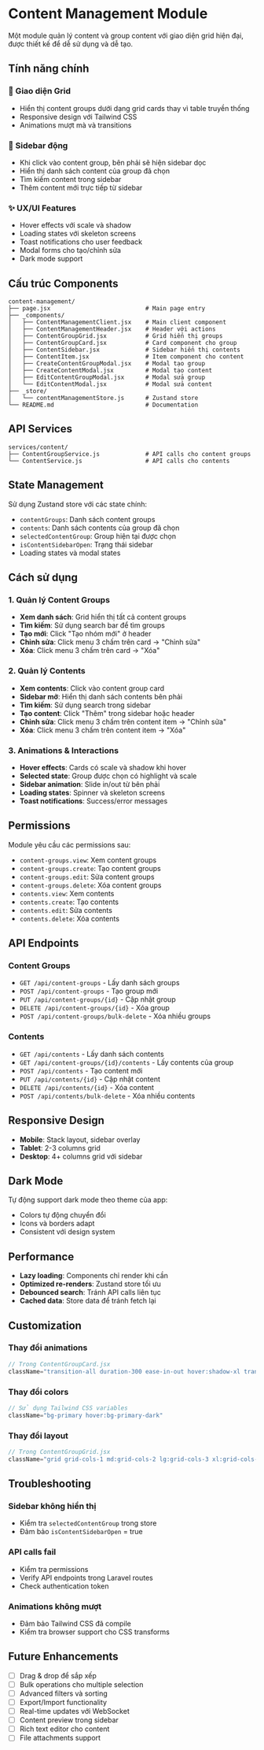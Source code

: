 # Content Management Module

Một module quản lý content và group content với giao diện grid hiện đại, được thiết kế để dễ sử dụng và dễ tạo.

## Tính năng chính

### 🎯 Giao diện Grid
- Hiển thị content groups dưới dạng grid cards thay vì table truyền thống
- Responsive design với Tailwind CSS
- Animations mượt mà và transitions

### 📱 Sidebar động
- Khi click vào content group, bên phải sẽ hiện sidebar dọc
- Hiển thị danh sách content của group đã chọn
- Tìm kiếm content trong sidebar
- Thêm content mới trực tiếp từ sidebar

### ✨ UX/UI Features
- Hover effects với scale và shadow
- Loading states với skeleton screens
- Toast notifications cho user feedback
- Modal forms cho tạo/chỉnh sửa
- Dark mode support

## Cấu trúc Components

```
content-management/
├── page.jsx                           # Main page entry
├── _components/
│   ├── ContentManagementClient.jsx    # Main client component
│   ├── ContentManagementHeader.jsx    # Header với actions
│   ├── ContentGroupGrid.jsx           # Grid hiển thị groups
│   ├── ContentGroupCard.jsx           # Card component cho group
│   ├── ContentSidebar.jsx             # Sidebar hiển thị contents
│   ├── ContentItem.jsx                # Item component cho content
│   ├── CreateContentGroupModal.jsx    # Modal tạo group
│   ├── CreateContentModal.jsx         # Modal tạo content
│   ├── EditContentGroupModal.jsx      # Modal sửa group
│   └── EditContentModal.jsx           # Modal sửa content
├── _store/
│   └── contentManagementStore.js      # Zustand store
└── README.md                          # Documentation
```

## API Services

```
services/content/
├── ContentGroupService.js             # API calls cho content groups
└── ContentService.js                  # API calls cho contents
```

## State Management

Sử dụng Zustand store với các state chính:

- `contentGroups`: Danh sách content groups
- `contents`: Danh sách contents của group đã chọn
- `selectedContentGroup`: Group hiện tại được chọn
- `isContentSidebarOpen`: Trạng thái sidebar
- Loading states và modal states

## Cách sử dụng

### 1. Quản lý Content Groups
- **Xem danh sách**: Grid hiển thị tất cả content groups
- **Tìm kiếm**: Sử dụng search bar để tìm groups
- **Tạo mới**: Click "Tạo nhóm mới" ở header
- **Chỉnh sửa**: Click menu 3 chấm trên card → "Chỉnh sửa"
- **Xóa**: Click menu 3 chấm trên card → "Xóa"

### 2. Quản lý Contents
- **Xem contents**: Click vào content group card
- **Sidebar mở**: Hiển thị danh sách contents bên phải
- **Tìm kiếm**: Sử dụng search trong sidebar
- **Tạo content**: Click "Thêm" trong sidebar hoặc header
- **Chỉnh sửa**: Click menu 3 chấm trên content item → "Chỉnh sửa"
- **Xóa**: Click menu 3 chấm trên content item → "Xóa"

### 3. Animations & Interactions
- **Hover effects**: Cards có scale và shadow khi hover
- **Selected state**: Group được chọn có highlight và scale
- **Sidebar animation**: Slide in/out từ bên phải
- **Loading states**: Spinner và skeleton screens
- **Toast notifications**: Success/error messages

## Permissions

Module yêu cầu các permissions sau:
- `content-groups.view`: Xem content groups
- `content-groups.create`: Tạo content groups
- `content-groups.edit`: Sửa content groups
- `content-groups.delete`: Xóa content groups
- `contents.view`: Xem contents
- `contents.create`: Tạo contents
- `contents.edit`: Sửa contents
- `contents.delete`: Xóa contents

## API Endpoints

### Content Groups
- `GET /api/content-groups` - Lấy danh sách groups
- `POST /api/content-groups` - Tạo group mới
- `PUT /api/content-groups/{id}` - Cập nhật group
- `DELETE /api/content-groups/{id}` - Xóa group
- `POST /api/content-groups/bulk-delete` - Xóa nhiều groups

### Contents
- `GET /api/contents` - Lấy danh sách contents
- `GET /api/content-groups/{id}/contents` - Lấy contents của group
- `POST /api/contents` - Tạo content mới
- `PUT /api/contents/{id}` - Cập nhật content
- `DELETE /api/contents/{id}` - Xóa content
- `POST /api/contents/bulk-delete` - Xóa nhiều contents

## Responsive Design

- **Mobile**: Stack layout, sidebar overlay
- **Tablet**: 2-3 columns grid
- **Desktop**: 4+ columns grid với sidebar

## Dark Mode

Tự động support dark mode theo theme của app:
- Colors tự động chuyển đổi
- Icons và borders adapt
- Consistent với design system

## Performance

- **Lazy loading**: Components chỉ render khi cần
- **Optimized re-renders**: Zustand store tối ưu
- **Debounced search**: Tránh API calls liên tục
- **Cached data**: Store data để tránh fetch lại

## Customization

### Thay đổi animations
```jsx
// Trong ContentGroupCard.jsx
className="transition-all duration-300 ease-in-out hover:shadow-xl transform hover:-translate-y-2 hover:scale-105"
```

### Thay đổi colors
```jsx
// Sử dụng Tailwind CSS variables
className="bg-primary hover:bg-primary-dark"
```

### Thay đổi layout
```jsx
// Trong ContentGroupGrid.jsx
className="grid grid-cols-1 md:grid-cols-2 lg:grid-cols-3 xl:grid-cols-4 gap-6"
```

## Troubleshooting

### Sidebar không hiển thị
- Kiểm tra `selectedContentGroup` trong store
- Đảm bảo `isContentSidebarOpen` = true

### API calls fail
- Kiểm tra permissions
- Verify API endpoints trong Laravel routes
- Check authentication token

### Animations không mượt
- Đảm bảo Tailwind CSS đã compile
- Kiểm tra browser support cho CSS transforms

## Future Enhancements

- [ ] Drag & drop để sắp xếp
- [ ] Bulk operations cho multiple selection
- [ ] Advanced filters và sorting
- [ ] Export/Import functionality
- [ ] Real-time updates với WebSocket
- [ ] Content preview trong sidebar
- [ ] Rich text editor cho content
- [ ] File attachments support
